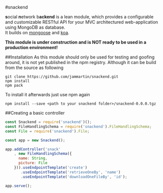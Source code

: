 #snackend

**s**ocial **n**etwork b**ackend** is a lean module, which provides a configurable and customizable RESTful API for your MVC architectured web-application using MongoDB as database.  
It builds on [mongoose](https://www.npmjs.com/package/mongoose) and [koa](https://www.npmjs.com/package/koa).

**This module is under construction and is NOT ready to be used in a production environment!**

##Installation
As this module should only be used for testing and goofing around, it is not yet published in the npm registry.
Although it can be build from the source as following
```
git clone https://github.com/jammartin/snackend.git
npm install
npm pack
```
To install it afterwards just use npm again
```
npm install --save <path to your snackend folder>/snackend-0.0.0.tgz
```

##Creating a basic controller

```javascript
const Snackend = require('snackend')();
const FileHandlingSchema = require('snackend').FileHandlingSchema;
const File = require('snackend').File;

const app = new Snackend();

app.addController('snack'
	, new FileHandlingSchema({
	  name: String,
	  picture: File
	})).useEndpointTemplate('create')
	   .useEndpointTemplate('retrieveOneBy', 'name')
	   .useEndpointTemplate('downloadOneFileBy', 'id');

app.serve();
```
